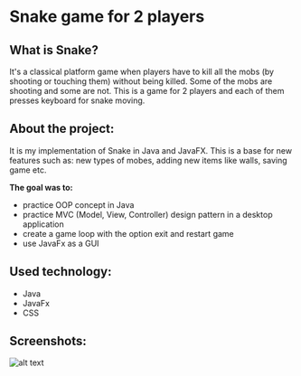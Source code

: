 # Snake game for 2 players

## What is Snake?
It's a classical platform game when players have to kill all the mobs (by shooting or touching them) without being killed. Some of the mobs are shooting and some are not. This is a game for 2 players and each of them presses keyboard for snake moving.


## About the project:
It is my implementation of Snake in Java and JavaFX. This is a base for new features such as: new types of mobes, adding new items like walls, saving game etc.

**The goal was to:**
* practice OOP concept in Java
* practice MVC (Model, View, Controller) design pattern in a desktop application
* create a game loop with the option exit and restart game
* use JavaFx as a GUI

## Used technology:
* Java
* JavaFx
* CSS

## Screenshots:
![alt text](https://github.com/KacperMitkowski/Snake_Game_For_2_Players/blob/master/screenshots/screenshot_1.png)
